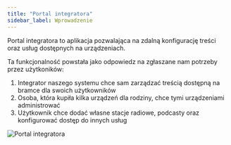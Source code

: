 ```yaml
---
title: "Portal integratora"
sidebar_label: Wprowadzenie
---
```


Portal integratora to aplikacja pozwalająca na zdalną konfigurację treści oraz usług dostępnych na urządzeniach.

Ta funkcjonalność powstała jako odpowiedz na zgłaszane nam potrzeby przez użytkoników:


1. Integrator naszego systemu chce sam zarządzać treścią dostępną na bramce dla swoich użytkowników
2. Osoba, która kupiła kilka urządzeń dla rodziny, chce tymi urządzeniami administrować
3. Użytkownik chce dodać własne stacje radiowe, podcasty oraz konfigurować dostęp do innych usług 


![Portal integratora](/AIS-docs/img/en/frontend/dom_cloud_intro.png)

